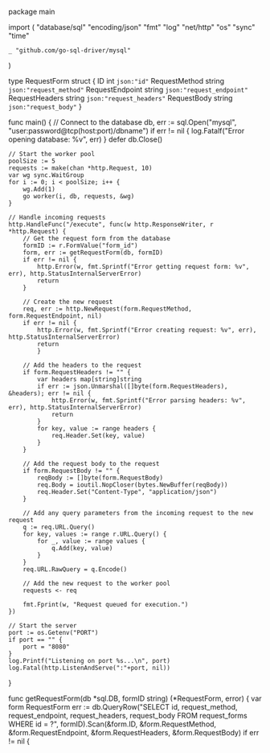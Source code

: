 package main

import (
	"database/sql"
	"encoding/json"
	"fmt"
	"log"
	"net/http"
	"os"
	"sync"
	"time"

	_ "github.com/go-sql-driver/mysql"
)

type RequestForm struct {
	ID              int    `json:"id"`
	RequestMethod  string `json:"request_method"`
	RequestEndpoint string `json:"request_endpoint"`
	RequestHeaders  string `json:"request_headers"`
	RequestBody     string `json:"request_body"`
}

func main() {
	// Connect to the database
	db, err := sql.Open("mysql", "user:password@tcp(host:port)/dbname")
	if err != nil {
		log.Fatalf("Error opening database: %v", err)
	}
	defer db.Close()

	// Start the worker pool
	poolSize := 5
	requests := make(chan *http.Request, 10)
	var wg sync.WaitGroup
	for i := 0; i < poolSize; i++ {
		wg.Add(1)
		go worker(i, db, requests, &wg)
	}

	// Handle incoming requests
	http.HandleFunc("/execute", func(w http.ResponseWriter, r *http.Request) {
		// Get the request form from the database
		formID := r.FormValue("form_id")
		form, err := getRequestForm(db, formID)
		if err != nil {
			http.Error(w, fmt.Sprintf("Error getting request form: %v", err), http.StatusInternalServerError)
			return
		}

		// Create the new request
		req, err := http.NewRequest(form.RequestMethod, form.RequestEndpoint, nil)
		if err != nil {
			http.Error(w, fmt.Sprintf("Error creating request: %v", err), http.StatusInternalServerError)
			return
			}

		// Add the headers to the request
		if form.RequestHeaders != "" {
			var headers map[string]string
			if err := json.Unmarshal([]byte(form.RequestHeaders), &headers); err != nil {
				http.Error(w, fmt.Sprintf("Error parsing headers: %v", err), http.StatusInternalServerError)
				return
			}
			for key, value := range headers {
				req.Header.Set(key, value)
			}
		}

		// Add the request body to the request
		if form.RequestBody != "" {
			reqBody := []byte(form.RequestBody)
			req.Body = ioutil.NopCloser(bytes.NewBuffer(reqBody))
			req.Header.Set("Content-Type", "application/json")
		}

		// Add any query parameters from the incoming request to the new request
		q := req.URL.Query()
		for key, values := range r.URL.Query() {
			for _, value := range values {
				q.Add(key, value)
			}
		}
		req.URL.RawQuery = q.Encode()

		// Add the new request to the worker pool
		requests <- req

		fmt.Fprint(w, "Request queued for execution.")
	})

	// Start the server
	port := os.Getenv("PORT")
	if port == "" {
		port = "8080"
	}
	log.Printf("Listening on port %s...\n", port)
	log.Fatal(http.ListenAndServe(":"+port, nil))
}

func getRequestForm(db *sql.DB, formID string) (*RequestForm, error) {
	var form RequestForm
	err := db.QueryRow("SELECT id, request_method, request_endpoint, request_headers, request_body FROM request_forms WHERE id = ?", formID).Scan(&form.ID, &form.RequestMethod, &form.RequestEndpoint, &form.RequestHeaders, &form.RequestBody)
	if err != nil {
	
